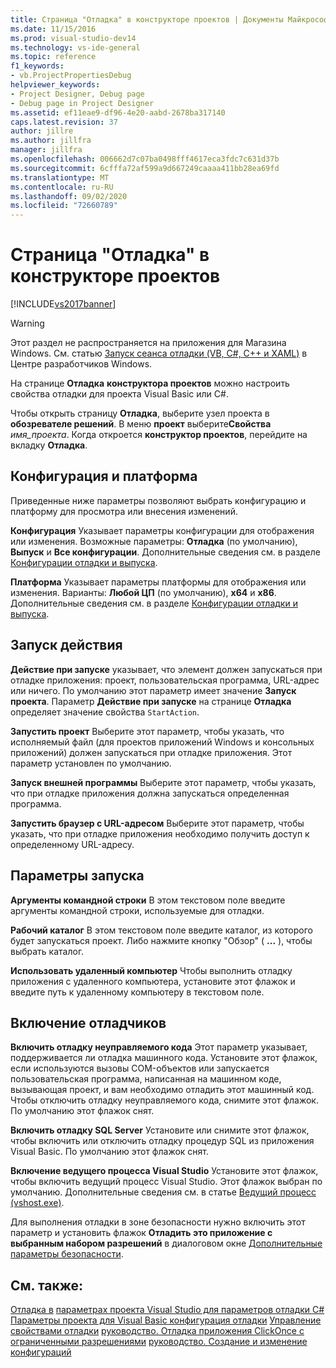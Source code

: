 ```yaml
---
title: Страница "Отладка" в конструкторе проектов | Документы Майкрософт
ms.date: 11/15/2016
ms.prod: visual-studio-dev14
ms.technology: vs-ide-general
ms.topic: reference
f1_keywords:
- vb.ProjectPropertiesDebug
helpviewer_keywords:
- Project Designer, Debug page
- Debug page in Project Designer
ms.assetid: ef11eae9-df96-4e20-aabd-2678ba317140
caps.latest.revision: 37
author: jillre
ms.author: jillfra
manager: jillfra
ms.openlocfilehash: 006662d7c07ba0498fff4617eca3fdc7c631d37b
ms.sourcegitcommit: 6cfffa72af599a9d667249caaaa411bb28ea69fd
ms.translationtype: MT
ms.contentlocale: ru-RU
ms.lasthandoff: 09/02/2020
ms.locfileid: "72660789"
---
```

# <a name="debug-page-project-designer"></a>Страница "Отладка" в конструкторе проектов
[!INCLUDE[vs2017banner](../../includes/vs2017banner.md)]

> [!WARNING]
> Этот раздел не распространяется на приложения для Магазина Windows. См. статью [Запуск сеанса отладки (VB, C#, C++ и XAML)](../../debugger/start-a-debugging-session-for-a-store-app-in-visual-studio-vb-csharp-cpp-and-xaml.md) в Центре разработчиков Windows.

 На странице **Отладка** **конструктора проектов** можно настроить свойства отладки для проекта Visual Basic или C#.

 Чтобы открыть страницу **Отладка**, выберите узел проекта в **обозревателе решений**. В меню **проект** выберите**Свойства** _имя_проекта_. Когда откроется **конструктор проектов**, перейдите на вкладку **Отладка**.

## <a name="configuration-and-platform"></a>Конфигурация и платформа
 Приведенные ниже параметры позволяют выбрать конфигурацию и платформу для просмотра или внесения изменений.

 **Конфигурация** Указывает параметры конфигурации для отображения или изменения. Возможные параметры: **Отладка** (по умолчанию), **Выпуск** и **Все конфигурации**. Дополнительные сведения см. в разделе [Конфигурации отладки и выпуска](https://msdn.microsoft.com/0440b300-0614-4511-901a-105b771b236e).

 **Платформа** Указывает параметры платформы для отображения или изменения. Варианты: **Любой ЦП** (по умолчанию), **x64** и **x86**. Дополнительные сведения см. в разделе [Конфигурации отладки и выпуска](https://msdn.microsoft.com/0440b300-0614-4511-901a-105b771b236e).

## <a name="start-action"></a>Запуск действия
 **Действие при запуске** указывает, что элемент должен запускаться при отладке приложения: проект, пользовательская программа, URL-адрес или ничего. По умолчанию этот параметр имеет значение **Запуск проекта**. Параметр **Действие при запуске** на странице **Отладка** определяет значение свойства `StartAction`.

 **Запустить проект** Выберите этот параметр, чтобы указать, что исполняемый файл (для проектов приложений Windows и консольных приложений) должен запускаться при отладке приложения. Этот параметр установлен по умолчанию.

 **Запуск внешней программы** Выберите этот параметр, чтобы указать, что при отладке приложения должна запускаться определенная программа.

 **Запустить браузер с URL-адресом** Выберите этот параметр, чтобы указать, что при отладке приложения необходимо получить доступ к определенному URL-адресу.

## <a name="start-options"></a>Параметры запуска
 **Аргументы командной строки** В этом текстовом поле введите аргументы командной строки, используемые для отладки.

 **Рабочий каталог** В этом текстовом поле введите каталог, из которого будет запускаться проект. Либо нажмите кнопку "Обзор" ( **...** ), чтобы выбрать каталог.

 **Использовать удаленный компьютер** Чтобы выполнить отладку приложения с удаленного компьютера, установите этот флажок и введите путь к удаленному компьютеру в текстовом поле.

## <a name="enable-debuggers"></a>Включение отладчиков
 **Включить отладку неуправляемого кода** Этот параметр указывает, поддерживается ли отладка машинного кода. Установите этот флажок, если используются вызовы COM-объектов или запускается пользовательская программа, написанная на машинном коде, вызывающая проект, и вам необходимо отладить этот машинный код. Чтобы отключить отладку неуправляемого кода, снимите этот флажок. По умолчанию этот флажок снят.

 **Включить отладку SQL Server** Установите или снимите этот флажок, чтобы включить или отключить отладку процедур SQL из приложения Visual Basic. По умолчанию этот флажок снят.

 **Включение ведущего процесса Visual Studio** Установите этот флажок, чтобы включить ведущий процесс Visual Studio. Этот флажок выбран по умолчанию. Дополнительные сведения см. в статье [Ведущий процесс (vshost.exe)](../../ide/hosting-process-vshost-exe.md).

 Для выполнения отладки в зоне безопасности нужно включить этот параметр и установить флажок **Отладить это приложение с выбранным набором разрешений** в диалоговом окне [Дополнительные параметры безопасности](../../ide/reference/advanced-security-settings-dialog-box.md).

## <a name="see-also"></a>См. также:
 [Отладка в](../../debugger/debugging-in-visual-studio.md) [параметрах проекта Visual Studio для параметров отладки C#](../../debugger/project-settings-for-csharp-debug-configurations.md) [Параметры проекта для Visual Basic конфигурация отладки](../../debugger/project-settings-for-a-visual-basic-debug-configuration.md) [Управление свойствами отладки](https://msdn.microsoft.com/92474d16-e7fe-4fac-9287-6bd6b3a7eb68) [руководство. Отладка приложения ClickOnce с ограниченными разрешениями](../../deployment/how-to-debug-a-clickonce-application-with-restricted-permissions.md) [руководство. Создание и изменение конфигураций](../../ide/how-to-create-and-edit-configurations.md)
